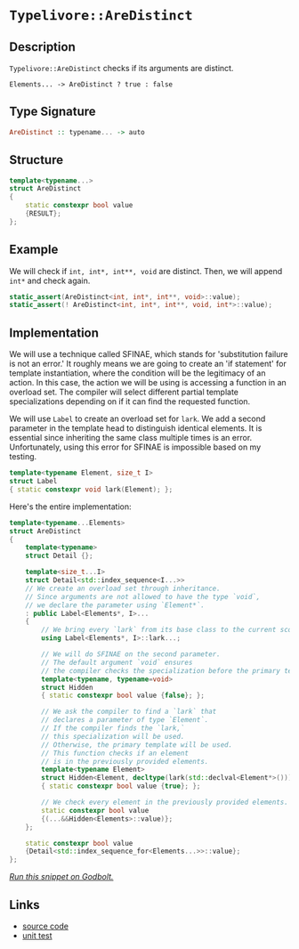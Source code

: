 <!-- Copyright 2024 Feng Mofan
SPDX-License-Identifier: Apache-2.0 -->

# `Typelivore::AreDistinct`

## Description

`Typelivore::AreDistinct` checks if its arguments are distinct.
<pre><code>Elements... -> AreDistinct ? true : false</code></pre>

## Type Signature

```Haskell
AreDistinct :: typename... -> auto
```

## Structure

```C++
template<typename...>
struct AreDistinct
{
    static constexpr bool value 
    {RESULT};
};
```

## Example

We will check if `int, int*, int**, void` are distinct. Then, we will append `int*` and check again.

```C++
static_assert(AreDistinct<int, int*, int**, void>::value);
static_assert(! AreDistinct<int, int*, int**, void, int*>::value);
```

## Implementation

We will use a technique called SFINAE, which stands for 'substitution failure is not an error.'
It roughly means we are going to create an 'if statement' for template instantiation, where the condition will be the legitimacy of an action.
In this case, the action we will be using is accessing a function in an overload set.
The compiler will select different partial template specializations depending on if it can find the requested function.

We will use `Label` to create an overload set for `lark`.
We add a second parameter in the template head to distinguish identical elements.
It is essential since inheriting the same class multiple times is an error.
Unfortunately, using this error for SFINAE is impossible based on my testing.

```C++
template<typename Element, size_t I>
struct Label
{ static constexpr void lark(Element); };
```

Here's the entire implementation:

```C++
template<typename...Elements>
struct AreDistinct
{
    template<typename>
    struct Detail {};

    template<size_t...I>
    struct Detail<std::index_sequence<I...>>
    // We create an overload set through inheritance.
    // Since arguments are not allowed to have the type `void`,
    // we declare the parameter using `Element*`.
    : public Label<Elements*, I>...
    {
        // We bring every `lark` from its base class to the current scope.
        using Label<Elements*, I>::lark...;

        // We will do SFINAE on the second parameter.
        // The default argument `void` ensures
        // the compiler checks the specialization before the primary template.
        template<typename, typename=void>
        struct Hidden
        { static constexpr bool value {false}; };

        // We ask the compiler to find a `lark` that
        // declares a parameter of type `Element`.
        // If the compiler finds the `lark,`
        // this specialization will be used.
        // Otherwise, the primary template will be used.
        // This function checks if an element
        // is in the previously provided elements.
        template<typename Element>
        struct Hidden<Element, decltype(lark(std::declval<Element*>()))>
        { static constexpr bool value {true}; };

        // We check every element in the previously provided elements.
        static constexpr bool value
        {(...&&Hidden<Elements>::value)};
    };

    static constexpr bool value
    {Detail<std::index_sequence_for<Elements...>>::value};
};
```

[*Run this snippet on Godbolt.*](https://godbolt.org/#z:OYLghAFBqd5QCxAYwPYBMCmBRdBLAF1QCcAaPECAMzwBtMA7AQwFtMQByARg9KtQYEAysib0QXACx8BBAKoBnTAAUAHpwAMvAFYTStJg1DIApACYAQuYukl9ZATwDKjdAGFUtAK4sGIAMykrgAyeAyYAHI%2BAEaYxCCSAJykAA6oCoRODB7evnppGY4CoeFRLLHxABy2mPZFDEIETMQEOT5%2BgXaYDlmNzQQlkTFxCckKTS1teVy2EwNhQ%2BUjlQCUtqhexMjsHOb%2BYcjeWADUJv5uXo60hACeZ9gmGgCCewdHmKfnyOPoWFT3jxezwImBYKQMILObgINxSjFYH2w9DYglIxwyAC9MAB9AjHACSAOe42IXgcx2CTFitEBJgA7BZ0U1HMhjmgGONMKoUsRjgA3VB4dDHAzEADWECRoMYBBWZ0Z9IAIvLacDQeCmJDzjC4cw2AA6Q1SlEEBREp4ksl4p7ETCKvDjA4EWkMwHHd3HEFgiGYKE6%2BFsc0epmk8mKzBNOinV105X%2BKzPN0er0arVuTE4giG/WE/wPZ7By1hiNMOhQn4gEBhLCqbFKACOXkY2yh%2BOzALzSfdAHpu8cAOofZC2zUfQzHVB8uK0VBMYVKPEEBDEDbABDHMIIOKEQzbfVd46945CA5j4jAHwyhTHZofBioPFiGcAd0wwqIxwQTCnnq3nthHwmAAbBoApCsBGikAeR6vscWCHLev4fCkzQIiCvJeBkRinCBxoygAVBB%2B4Fh6IDHCkXjRNcrKUtSUJ4YICj4WiubYO2JHuvSCZPMGwZHoOxzRMQYTAMcmBTsQNw4RoopihBxxUCuLAbqaglMEobIGAo14fkuQ6bLagjomgcLETxvHuphIkUlStT0ciV7MQS9yVrJ7bxqq5kWfxHzPnQtBwagx4AGL4hETzYBODBIei3QCMKKHEGhcRmRZPZ9gAKn%2BfxMF4tCPuel5GRBYHoPJjAKJsmBmhxvFHnpbKoGCdBxGyW7IGKOl/gocLIHgYh4BimpZIJmD8LaMU8ngLDNFJKY%2BqlaXzaOfoAXqmBov661nIqpVBmlRZ4gAEkKWAMAewZcUyw2suynLcry0SoJ4/JiE20YWFQYhKEq8rRnG3EXR6Pk3goYoxWgzX0LyH40AwwpMNJsnyUumpA%2BlcHdKK1U3uRqFsOhE5UP%2BcLSQxzogYt3l9vixMNZDKQtbycPoF1gEgbJUEgejh59kuDror1/XXEN9THH5tABbExyYW%2BVN1X2ADyenEH5SibX%2BU0zZJnrqj64v%2BaNMtKOg8t8ZlCAC1QXgMD0Ahtd0nUbsT461NKgg80eAthJNtp8k4mG0FJPKTkKb5iQ5jFm8mesrdqa0Isc5P7RZh3HCdvyMPZ7sEGi8H5QBECyRAFYgPnfJiNnJqEXmEArPXKe8Vd4w3Y1HIgg9gnPQFFfeIBDIEKSvqxn9v0eYmtXmwOQ7teD4lxFJbsmhu0UNTy4kBwoQfkSu/tYMKS9XtH7otyybf3TyXcvb3TY81xEDtmYQHmEBGdnVXV4uSAN%2BYHKI/j15f6KoJ6ANPngW6AgL6PW7q9PuB4uLhkjDSc4pdqxcjrJgRszYcTjQ/lHQ0HZsCVh/mPQG/9AbPG7PhahNDaHdkBFQ6hGVsBCAyjQ%2BhlDaFcPwhwoELwzD7Ftu8T4bh2TbBSKac0gIwHIGxOpJQLQIA2jtA6RwttnTnDCLnFeBAnJaOoWiPaeZiFvV/sAi0zJwFyO0nEAgEAwBgGOMo%2B0jp1FQi0WifRnjBAGP5IKdA3jdFfx/nKeMHA1i0E4AAVl4H4DgWhSCoE4G4aw1h0QbC2IBARPBSAEE0OEtYYoQBAX8PqSolQ6QaCAlEjQGh/BmEqGYRIyRIkcEkLwFgEhamkDiQkpJHBeAKBAJBPJ8TwmkDgLAGAiAQAbAIBRXOFAIAMyZhEBEnBVCVCAgAWiApIY4wBkCsikPqMwvA3yEBIEKPQ/BBAiDEOwKQMhBCKBUOoMZpBdAzGfElFInAeAROibE/JiTOCK0uAsomxxNk7L2Qco5xwTlmGOBADwUNWp7C4CsXgoytBrAgEgFZ0NyCUCJSMYAUgzB8DoOhIZEBogguiGEWa/zeBMuYJJRW0RtDdFGTkyGJpFYMCDiCrA0QvDADcE%2BIZ3BeBYBmkYcQHz8C2h6FOGVCSuTdEuDsHJWjagguuEJWaHgsAgsHtNVlpAJJPSUOGBVwBrhGHyWsKgBhgAKAAGp4EwM%2BRWuorW3OEKIcQTyg2vLUCCr5%2BhDDGFSZYfQeBohDMgGsVAEisgyu2T8HaphLDWDMH0iSwksAprrjUOoWQXDwymH4GYIQFhlAqPkdImQBC1pbYULIgwm0jBmF0O2DQ5gdv7W7QdfQWg9uGPEftw7PDtD0C3Sdjbp0SDWAoDJ2w136CBT0kF/ToVbN2fsw5xzJCnJRbgS5vJMXYtyS6tYW45wjHLUUyQpTEj%2BDpJIDQkgzCSBAhoKJQEWmcHaaQTp/guD6iAlwIClREiVDg1EyQXAomfqAnuj5/TBnDPvWM/F0yCWzIhZcElyymqM2hmstgnBmgsD5HSbZiMELYS4IkfU0HNX4CICWm5sh7mhukOGpQkaPm6CpT8pgfzZWAo4DErDfSwWkbxKgF2xAGNMZYwYNjHGuMorRVRjFAizB3txeM4jZKyBLKsyAejjHtmsYpYkLgkEaD5TiHShlHz2UstlaQXznLuW8qtQKmUQqRXKswOKyV0qrXytjUqhJKreV4HVSCrVyAdVWv1a0hJRqkqSVNTsBJFrOn%2BZtekO0oJEsiRdXwd1XqfV%2BoDf5oNgnHnCdkBG95CSJMxudXmqwCajVlrTRmyBnBs0EDKv4RUQ2C1FriCW6q8B11jvqNW9w87phBHhlOpYM7UitvqCO47XbigrsO4ujbvQ525DrRW1LAgJ3zFKKu2d/QztLre4sZtWL1ibC3QD1pCnem8APfZrTmlY2Ir0/qDQl6eMkFONkszD7SBPqwPEctrTwOQY47%2Buk6G6R0n8H%2BgDqHFMQ84LhkZ9XJkzLmQs8jVmaM7Ho3ClgCg%2BSsj5Ox/UPpxjnOR3xmY7WQ2deefIUTvWdABFIFJmTAKd3yeBdh5T8zLhQs5/s7nvP%2BQC6F3iVFlGmao/8P4dHBGJmErN8Smz9uRi85SCkbE/PEjYmN3IjTezqUeeIF5xlzLJJWsCzcLlPKHChaaoK4VNxRXRYlVKyWMqckJcVSVuVeBVWOHSx8zL2X/O5cNUmwrNxivmuEuVnJlW7U1cVXVm3bqmAeu9b6/1jBA0CclxILrLzZdRoVzpuN%2BaRtJrG4kibHJODdgrAtywhaIfFrDpPgdm2ICuDOw29712ZgFDbdkHbj2D/1AO/9p7477sLtHZWl7cxz99tmF94/i6H9Xf%2B%2Buzdjy5Ng/3ZwG8X3PXHnPnI3UccYJHa9C3LFHFDHLHF9OTfHEAJpfUS3KJGpVDWpS3OkeDanUFAZWwPDczeuUgIpfwICTjLgJpcnZpICOkLgSpGYVpfwdXJTAg4guTM5PAnDfDPFNYCSDIZwSQIAA%3D%3D%3D)

## Links

- [source code](../../../../conceptrodon/descend/typelivore/are_distinct.hpp)
- [unit test](../../../../tests/unit/typelivore/are_distinct.test.hpp)
